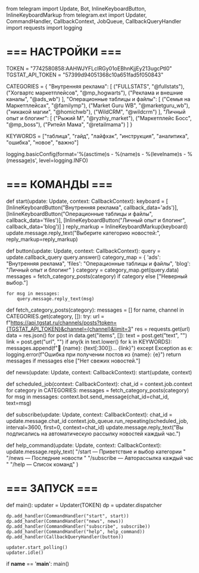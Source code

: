 from telegram import Update, Bot, InlineKeyboardButton, InlineKeyboardMarkup
from telegram.ext import Updater, CommandHandler, CallbackContext, JobQueue, CallbackQueryHandler
import requests
import logging

# === НАСТРОЙКИ ===
TOKEN = "7742580858:AAHWJYFLcIRGy01oEBhnKjjEy213ugcPtl0"
TGSTAT_API_TOKEN = "57399d94051368c10a651fad5f050843"

CATEGORIES = {
    "Внутренняя реклама": [
        ("FULLSTATS", "@fullstats"),
        ("Хогвартс маркетплейсов", "@mp_hogwarts"),
        ("Реклама и внешние каналы", "@ads_wb")
    ],
    "Операционные таблицы и файлы": [
        ("Семья на Маркетплейсах", "@familymp"),
        ("Market Guru WB", "@marketguru_wb"),
        ("никакой магии", "@homichwb"),
        ("WildCRM", "@wildcrm")
    ],
    "Личный опыт и блогинг": [
        ("Рыжий М", "@ryzhiy_market"),
        ("Маркетплейс Босс", "@mp_boss"),
        ("Ритейл Мама", "@retailmama")
    ]
}

KEYWORDS = ["таблица", "гайд", "лайфхак", "инструкция", "аналитика", "ошибка", "новое", "важно"]

logging.basicConfig(format='%(asctime)s - %(name)s - %(levelname)s - %(message)s', level=logging.INFO)

# === КОМАНДЫ ===
def start(update: Update, context: CallbackContext):
    keyboard = [
        [InlineKeyboardButton("Внутренняя реклама", callback_data='ads')],
        [InlineKeyboardButton("Операционные таблицы и файлы", callback_data='files')],
        [InlineKeyboardButton("Личный опыт и блогинг", callback_data='blog')]
    ]
    reply_markup = InlineKeyboardMarkup(keyboard)
    update.message.reply_text("Выберите категорию новостей:", reply_markup=reply_markup)

def button(update: Update, context: CallbackContext):
    query = update.callback_query
    query.answer()
    category_map = {
        'ads': "Внутренняя реклама",
        'files': "Операционные таблицы и файлы",
        'blog': "Личный опыт и блогинг"
    }
    category = category_map.get(query.data)
    messages = fetch_category_posts(category) if category else ["Неверный выбор."]

    for msg in messages:
        query.message.reply_text(msg)

def fetch_category_posts(category):
    messages = []
    for name, channel in CATEGORIES.get(category, []):
        try:
            url = f"https://api.tgstat.ru/channels/posts?token={TGSTAT_API_TOKEN}&channel={channel}&limit=3"
            res = requests.get(url)
            data = res.json()
            for post in data.get("items", []):
                text = post.get("text", "")
                link = post.get("url", "")
                if any(k in text.lower() for k in KEYWORDS):
                    messages.append(f"🔹 {name}:
{text[:300]}...
{link}")
        except Exception as e:
            logging.error(f"Ошибка при получении постов из {name}: {e}")
    return messages if messages else ["Нет свежих новостей."]

def news(update: Update, context: CallbackContext):
    start(update, context)

def scheduled_job(context: CallbackContext):
    chat_id = context.job.context
    for category in CATEGORIES:
        messages = fetch_category_posts(category)
        for msg in messages:
            context.bot.send_message(chat_id=chat_id, text=msg)

def subscribe(update: Update, context: CallbackContext):
    chat_id = update.message.chat_id
    context.job_queue.run_repeating(scheduled_job, interval=3600, first=0, context=chat_id)
    update.message.reply_text("Вы подписались на автоматическую рассылку новостей каждый час.")

def help_command(update: Update, context: CallbackContext):
    update.message.reply_text(
        "/start — Приветствие и выбор категории
"
        "/news — Последние новости
"
        "/subscribe — Авторассылка каждый час
"
        "/help — Список команд"
    )

# === ЗАПУСК ===
def main():
    updater = Updater(TOKEN)
    dp = updater.dispatcher

    dp.add_handler(CommandHandler("start", start))
    dp.add_handler(CommandHandler("news", news))
    dp.add_handler(CommandHandler("subscribe", subscribe))
    dp.add_handler(CommandHandler("help", help_command))
    dp.add_handler(CallbackQueryHandler(button))

    updater.start_polling()
    updater.idle()

if __name__ == '__main__':
    main()
